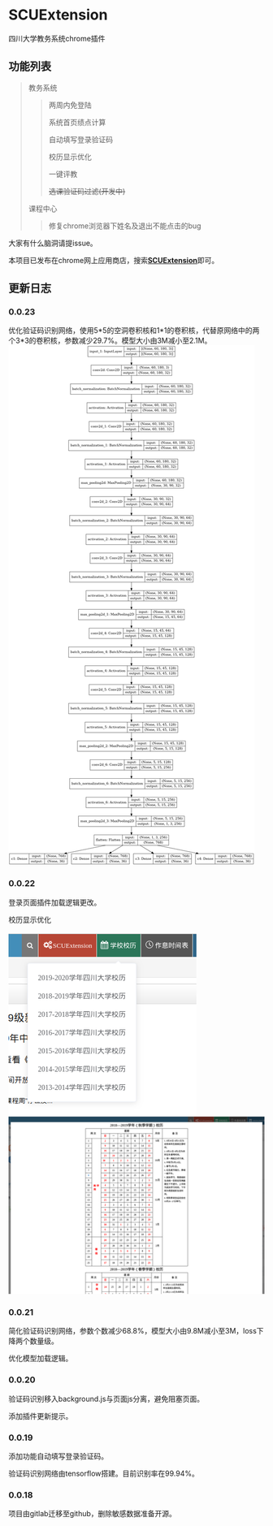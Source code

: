 # SCUExtension
四川大学教务系统chrome插件

## 功能列表
> 教务系统
>> 两周内免登陆
>>
>> 系统首页绩点计算
>> 
>> 自动填写登录验证码
>>
>> 校历显示优化
>>
>> 一键评教
>>
>> ~~选课验证码过滤(开发中)~~
>>
> 
>课程中心
>> 修复chrome浏览器下姓名及退出不能点击的bug

大家有什么脑洞请提issue。

本项目已发布在chrome网上应用商店，搜索[**SCUExtension**](https://chrome.google.com/webstore/detail/scuextension/ljmkgohcdjeafplbnncbpekoomklkmen)即可。

## 更新日志

### 0.0.23
优化验证码识别网络，使用5\*5的空洞卷积核和1\*1的卷积核，代替原网络中的两个3\*3的卷积核，参数减少29.7%。模型大小由3M减小至2.1M。
![](asset/cnn_dilation.png)
### 0.0.22
登录页面插件加载逻辑更改。

校历显示优化

![](asset/1.png)
![](asset/2.png)
### 0.0.21
简化验证码识别网络，参数个数减少68.8%，模型大小由9.8M减小至3M，loss下降两个数量级。

优化模型加载逻辑。
### 0.0.20
验证码识别移入background.js与页面js分离，避免阻塞页面。

添加插件更新提示。
### 0.0.19
添加功能自动填写登录验证码。

验证码识别网络由tensorflow搭建。目前识别率在99.94%。
### 0.0.18
项目由gitlab迁移至github，删除敏感数据准备开源。
